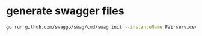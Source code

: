# generate swagger files

```bash
go run github.com/swaggo/swag/cmd/swag init --instanceName FairserviceAPI --parseDependency  --parseInternal -g .\server.go
```
